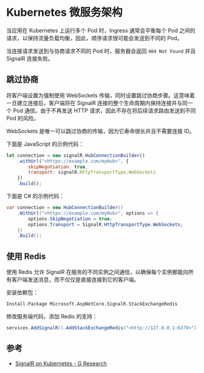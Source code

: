 # Kubernetes 微服务架构

当应用在 Kubernetes 上运行多个 Pod 时，Ingress 通常会平衡每个 Pod 之间的请求，以保持流量负载均衡，因此，顺序请求很可能会发送到不同的 Pod。

当连接请求发送到与协商请求不同的 Pod 时，服务器会返回 `404 Not Found` 并且 SignalR 连接失败。

## 跳过协商

将客户端设置为强制使用 WebSockets 传输，同时设置跳过协商步骤。这意味着一旦建立连接后，客户端将在 SignalR 连接的整个生命周期内保持连接并与同一个 Pod 通信。由于不再发送 HTTP 请求，因此不存在将后续请求路由发送到不同 Pod 的风险。

WebSockets 是唯一可以跳过协商的传输，因为它寿命很长并且不需要连接 ID。

下面是 JavaScript 的示例代码：

```jsx
let connection = new signalR.HubConnectionBuilder()
    .withUrl("<https://example.com/myHub>", {
        skipNegotiation: true,
        transport: signalR.HttpTransportType.WebSockets
    })
    .build();
```

下面是 C# 的示例代码：

```csharp
var connection = new HubConnectionBuilder()
    .WithUrl("<https://example.com/myHub>", options => {
        options.SkipNegotiation = true;
        options.Transport = SignalR.HttpTransportType.WebSockets;
    })
    .Build();
```

## 使用 Redis

使用 Redis 允许 SignalR 在服务的不同实例之间通信，以确保每个实例都能向所有客户端发送消息，而不仅仅是直接连接到它的客户端。

安装依赖包：

```bash
Install-Package Microsoft.AspNetCore.SignalR.StackExchangeRedis
```

修改服务端代码，添加 Redis 的支持：

```csharp
services.AddSignalR().AddStackExchangeRedis("<http://127.0.0.1:6379>");
```

## 参考

- [SignalR on Kubernetes - G Research](https://www.gresearch.co.uk/blog/article/signalr-on-kubernetes/)
